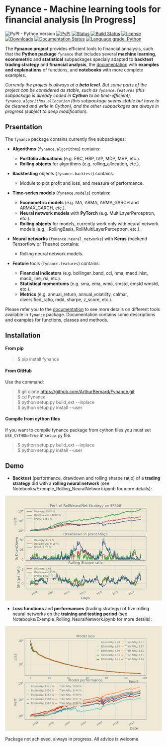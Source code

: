 # Fynance - Machine learning tools for financial analysis [In Progress]

![PyPI - Python Version](https://img.shields.io/pypi/pyversions/fynance)
[![PyPI](https://img.shields.io/pypi/v/fynance.svg)](https://pypi.org/project/fynance/)
[![Status](https://img.shields.io/pypi/status/fynance.svg?colorB=blue)](https://pypi.org/project/fynance/)
[![Build Status](https://travis-ci.org/ArthurBernard/Fynance.svg?branch=master)](https://travis-ci.org/ArthurBernard/Fynance)
[![license](https://img.shields.io/github/license/ArthurBernard/fynance.svg)](https://github.com/ArthurBernard/Fynance/blob/master/LICENSE.txt)
[![Downloads](https://pepy.tech/badge/fynance)](https://pepy.tech/project/fynance)
[![Documentation Status](https://readthedocs.org/projects/fynance/badge/?version=latest)](https://fynance.readthedocs.io/en/latest/?badge=latest)
[![Language grade: Python](https://img.shields.io/lgtm/grade/python/g/ArthurBernard/Fynance.svg?logo=lgtm&logoWidth=18)](https://lgtm.com/projects/g/ArthurBernard/Fynance/context:python)

The **Fynance project** provides efficient tools to financial annalysis, such that the **Python package** `fynance` that includes several **machine learning**, **econometric** and **statistical** subpackages specialy adapted to **backtest trading strategy** and **financial analysis**, the [documentation](https://fynance.readthedocs.io/en/latest/index.html) with **examples and explanations** of functions, and **notebooks** with more complete examples.

*Currently the project is allways at a **beta level**. But some parts of the project can be considered as stable, such as ``fynance.features`` (this subpackage is already coded in **Cython** to be time-efficient), ``fynance.algorithms.allocation`` (this subpackage seems stable but have to be cleaned and write in Cython), and the other subpackages are always in progress (subject to deep modification).*

## Prsentation

The ``fynance`` package contains currently five subpackages:

- **Algorithms** (``fynance.algorithms``) contains:
    - **Portfolio allocations** (e.g. ERC, HRP, IVP, MDP, MVP, etc.).
    - **Rolling objects** for algorithms (e.g. rolling_allocation, etc.).

- **Backtesting** objects (``fynance.backtest``) contains:
    - Module to plot profit and loss, and measure of performance.

- **Time-series models** (``fynance.models``) contains:
    - **Econometric models** (e.g. MA, ARMA, ARMA_GARCH and ARMAX_GARCH, etc.).
    - **Neural network models** with **PyTorch** (e.g. MultiLayerPerceptron, etc.).
    - **Rolling objects** for models, currently work only with neural network models (e.g. \_RollingBasis, RollMultiLayerPerceptron, etc.).

- **Neural networks** (``fynance.neural_networks``) with **Keras** (backend Tensorflow or Theano) contains:
    - Rolling neural network models.

- **Feature** tools (``fynance.features``) contains:
    - **Financial indicators** (e.g. bollinger_band, cci, hma, macd_hist, macd_line, rsi, etc.).
    - **Statistical momentums** (e.g. sma, ema, wma, smstd, emstd wmstd, etc.).
    - **Metrics** (e.g. annual_return, annual_volatility, calmar, diversified_ratio, mdd, sharpe, z_score, etc.).

Please refer you to the [documentation](https://fynance.readthedocs.io/en/latest/index.html) to see more details on different tools available in `fynance` package. Documentation contains some descriptions and examples for functions, classes and methods.    

## Installation

#### From pip

> $ pip install fynance

#### From GitHub

Use the command:

> $ git clone https://github.com/ArthurBernard/Fynance.git    
> $ cd Fynance   
> $ python setup.py build_ext --inplace    
> $ python setup.py install --user   

#### Compile from cython files   

If you want to compile fynance package from cython files you must set ``USE_CYTHON=True`` in `setup.py` file.    

> $ python setup.py build_ext --inplace    
> $ python setup.py install --user   

## Demo

- **Backtest** (performance, drawdown and rolling sharpe ratio) of a **trading strategy** did with a **rolling neural network** (see Notebooks/Exemple_Rolling_NeuralNetwork.ipynb for more details):

![backtest_RollNeuralNet](https://github.com/ArthurBernard/Fynance/blob/master/pictures/backtest_RollNeuralNet.png)

- **Loss functions** and **performances** (trading strategy) of five rolling neural networks on the **training and testing period** (see Notebooks/Exemple_Rolling_NeuralNetwork.ipynb for more details):

![loss_RollNeuralNet](https://github.com/ArthurBernard/Fynance/blob/master/pictures/loss_RollNeuralNet.png)

Package not achieved, always in progress. All advice is welcome.